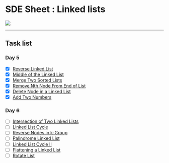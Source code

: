 # SDE Sheet : Linked lists

<p><img src="https://upload.wikimedia.org/wikipedia/commons/6/6d/Singly-linked-list.svg"></p>

<hr />

## Task list

### Day 5

- [x] [Reverse Linked List](https://leetcode.com/problems/reverse-linked-list/)
- [x] [Middle of the Linked List](https://leetcode.com/problems/middle-of-the-linked-list/)
- [x] [Merge Two Sorted Lists](https://leetcode.com/problems/merge-two-sorted-lists/)
- [x] [Remove Nth Node From End of List](https://leetcode.com/problems/remove-nth-node-from-end-of-list/submissions/)
- [x] [Delete Node in a Linked List](https://leetcode.com/problems/delete-node-in-a-linked-list/)
- [x] [Add Two Numbers](https://leetcode.com/problems/add-two-numbers/)

### Day 6

- [ ] [Intersection of Two Linked Lists](https://leetcode.com/problems/intersection-of-two-linked-lists/)
- [ ] [Linked List Cycle](https://leetcode.com/problems/linked-list-cycle/)
- [ ] [Reverse Nodes in k-Group](https://leetcode.com/problems/reverse-nodes-in-k-group/)
- [ ] [Palindrome Linked List](https://leetcode.com/problems/palindrome-linked-list/) 
- [ ] [Linked List Cycle II](https://leetcode.com/problems/linked-list-cycle-ii/)
- [ ] [Flattening a Linked List](https://practice.geeksforgeeks.org/problems/flattening-a-linked-list/1#)
- [ ] [Rotate List](https://leetcode.com/problems/rotate-list/)
